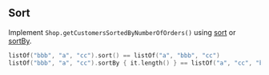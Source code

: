 ## Sort

Implement `Shop.getCustomersSortedByNumberOfOrders()` using
[sort](http://kotlinlang.org/api/latest/jvm/stdlib/kotlin/sort.html) or
[sortBy](http://kotlinlang.org/api/latest/jvm/stdlib/kotlin/sort-by.html).

```kotlin
listOf("bbb", "a", "cc").sort() == listOf("a", "bbb", "cc")
listOf("bbb", "a", "cc").sortBy { it.length() } == listOf("a", "cc", "bbb")
```